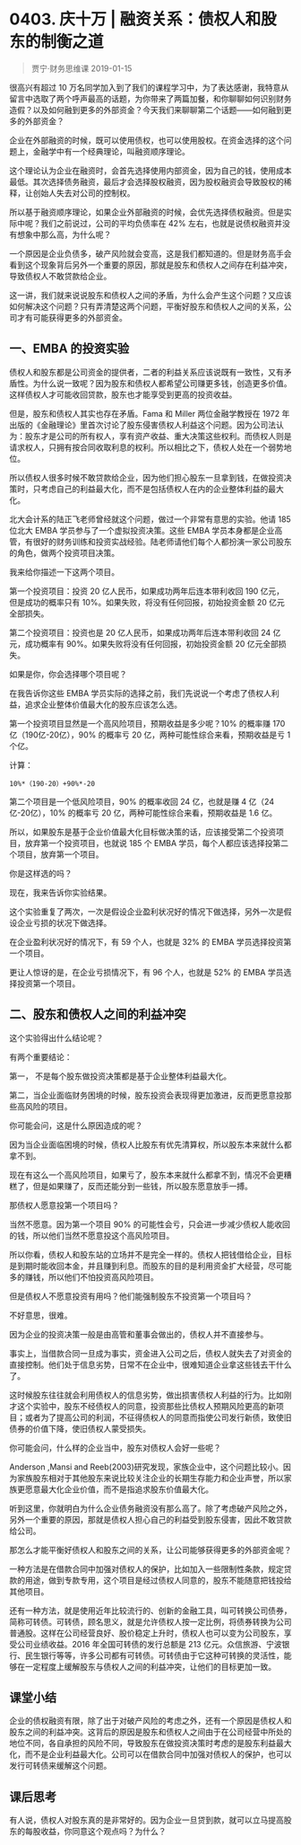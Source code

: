 # 0403. 庆十万 | 融资关系：债权人和股东的制衡之道
> 贾宁·财务思维课
2019-01-15

很高兴有超过 10 万名同学加入到了我们的课程学习中，为了表达感谢，我特意从留言中选取了两个呼声最高的话题，为你带来了两篇加餐，和你聊聊如何识别财务造假？以及如何融到更多的外部资金？今天我们来聊聊第二个话题——如何融到更多的外部资金？

企业在外部融资的时候，既可以使用债权，也可以使用股权。在资金选择的这个问题上，金融学中有一个经典理论，叫融资顺序理论。

这个理论认为企业在融资时，会首先选择使用内部资金，因为自己的钱，使用成本最低。其次选择债务融资，最后才会选择股权融资，因为股权融资会导致股权的稀释，让创始人失去对公司的控制权。

所以基于融资顺序理论，如果企业外部融资的时候，会优先选择债权融资。但是实际中呢？我们之前说过，公司的平均负债率在 42% 左右，也就是说债权融资并没有想象中那么高，为什么呢？

一个原因是企业负债多，破产风险就会变高，这是我们都知道的。但是财务高手会看到这个现象背后另外一个重要的原因，那就是股东和债权人之间存在利益冲突，导致债权人不敢贷款给企业。

这一讲，我们就来说说股东和债权人之间的矛盾，为什么会产生这个问题？又应该如何解决这个问题？只有弄清楚这两个问题，平衡好股东和债权人之间的关系，公司才有可能获得更多的外部资金。

## 一、EMBA 的投资实验
债权人和股东都是公司资金的提供者，二者的利益关系应该说既有一致性，又有矛盾性。为什么说一致呢？因为股东和债权人都希望公司赚更多钱，创造更多价值。这样债权人才可能收回贷款，股东也才能享受到更高的投资收益。

但是，股东和债权人其实也存在矛盾。Fama 和 Miller 两位金融学教授在 1972 年出版的《金融理论》里首次讨论了股东侵害债权人利益这个问题。因为公司法认为：股东才是公司的所有权人，享有资产收益、重大决策这些权利。而债权人则是请求权人，只拥有按合同收取利息的权利。所以相比之下，债权人处在一个弱势地位。

所以债权人很多时候不敢贷款给企业，因为他们担心股东一旦拿到钱，在做投资决策时，只考虑自己的利益最大化，而不是包括债权人在内的企业整体利益的最大化。

北大会计系的陆正飞老师曾经就这个问题，做过一个非常有意思的实验。他请 185 位北大 EMBA 学员参与了一个虚拟投资决策。这些 EMBA 学员本身都是企业高管，有很好的财务训练和投资实战经验。陆老师请他们每个人都扮演一家公司股东的角色，做两个投资项目决策。

我来给你描述一下这两个项目。

第一个投资项目：投资 20 亿人民币，如果成功两年后连本带利收回 190 亿元，但是成功的概率只有 10%。如果失败，将没有任何回报，初始投资金额 20 亿元全部损失。

第二个投资项目：投资也是 20 亿人民币，如果成功两年后连本带利收回 24 亿元，成功概率有 90%。如果失败将没有任何回报，初始投资金额 20 亿元全部损失。

如果是你，你会选择哪个项目呢？

在我告诉你这些 EMBA 学员实际的选择之前，我们先说说一个考虑了债权人利益，追求企业整体价值最大化的股东应该怎么选。

第一个投资项目显然是一个高风险项目，预期收益是多少呢？10% 的概率赚 170 亿（190亿-20亿），90% 的概率亏 20 亿，两种可能性综合来看，预期收益是亏 1 个亿。

计算：

	10%*（190-20）+90%*-20

第二个项目是一个低风险项目，90% 的概率收回 24 亿，也就是赚 4 亿（24亿-20亿），10% 的概率亏 20 亿，两种可能性综合来看，预期收益是 1.6 亿。

所以，如果股东是基于企业价值最大化目标做决策的话，应该接受第二个投资项目，放弃第一个投资项目，也就说 185 个 EMBA 学员，每个人都应该选择投第二个项目，放弃第一个项目。

你是这样选的吗？

现在，我来告诉你实验结果。

这个实验重复了两次，一次是假设企业盈利状况好的情况下做选择，另外一次是假设企业亏损的状况下做选择。

在企业盈利状况好的情况下，有 59 个人，也就是 32% 的 EMBA 学员选择投资第一个项目。

更让人惊讶的是，在企业亏损情况下，有 96 个人，也就是 52% 的 EMBA 学员选择投资第一个项目。

## 二、股东和债权人之间的利益冲突
这个实验得出什么结论呢？

有两个重要结论：

第一， 不是每个股东做投资决策都是基于企业整体利益最大化。

第二，当企业面临财务困境的时候，股东投资会表现得更加激进，反而更愿意投那些高风险的项目。

你可能会问，这是什么原因造成的呢？

因为当企业面临困境的时候，债权人比股东有优先清算权，所以股东本来就什么都拿不到。

现在有这么一个高风险项目，如果亏了，股东本来就什么都拿不到，情况不会更糟糕了，但是如果赚了，反而还能分到一些钱，所以股东愿意放手一搏。

那债权人愿意投第一个项目吗？

当然不愿意。因为第一个项目 90% 的可能性会亏，只会进一步减少债权人能收回的钱，所以他们当然不愿意投这个高风险项目。

所以你看，债权人和股东站的立场并不是完全一样的。债权人把钱借给企业，目标是到期时能收回本金，并且赚到利息。而股东的目的是利用资金扩大经营，尽可能多的赚钱，所以他们不怕投资高风险项目。

但是债权人不愿意投资有用吗？他们能强制股东不投资第一个项目吗？

不好意思，很难。

因为企业的投资决策一般是由高管和董事会做出的，债权人并不直接参与。

事实上，当借款合同一旦成为事实，资金进入公司之后，债权人就失去了对资金的直接控制。他们处于信息劣势，日常不在企业中，很难知道企业拿这些钱去干什么了。

这时候股东往往就会利用债权人的信息劣势，做出损害债权人利益的行为。比如刚才这个实验中，股东不经债权人的同意，投资那些比债权人预期风险更高的新项目；或者为了提高公司的利润，不征得债权人的同意而指使公司发行新债，致使旧债券的价值下降，使旧债权人蒙受损失。

你可能会问，什么样的企业当中，股东对债权人会好一些呢？

Anderson ,Mansi and Reeb(2003)研究发现，家族企业中，这个问题比较小。因为家族股东相对于其他股东来说比较关注企业的长期生存能力和企业声誉，所以家族更愿意最大化企业价值，而不是指追求股东价值最大化。

听到这里，你就明白为什么企业债务融资没有那么高了。除了考虑破产风险之外，另外一个重要的原因，那就是债权人担心自己的利益受到股东侵害，因此不敢贷款给公司。

那怎么才能平衡好债权人和股东之间的关系，让公司能够获得更多的外部资金呢？

一种方法是在借款合同中加强对债权人的保护，比如加入一些限制性条款，规定贷款的用途，做到专款专用，这个项目是经过债权人同意的，股东不能随意把钱投给其他项目。

还有一种方法，就是使用近年比较流行的、创新的金融工具，叫可转换公司债券，简称可转债。可转债，顾名思义，就是允许债权人按一定比例，将债券转换为公司普通股。这样在公司经营良好、股价稳定上升时，债权人也可以变为公司股东，享受公司业绩收益。2016 年全国可转债的发行总额是 213 亿元。众信旅游、宁波银行、民生银行等等，许多公司都有可转债。可转债由于它这种可转换的灵活性，能够在一定程度上缓解股东与债权人之间的利益冲突，让他们的目标更加一致。

## 课堂小结
企业的债权融资有限，除了出于对破产风险的考虑之外，还有一个原因是债权人和股东之间的利益冲突。这背后的原因是股东和债权人之间由于在公司经营中所处的地位不同，各自承担的风险不同，导致股东在做投资决策时考虑的是股东利益最大化，而不是企业利益最大化。公司可以在借款合同中加强对债权人的保护，也可以发行可转债来缓解这个问题。

## 课后思考
有人说，债权人对股东真的是非常好的。因为企业一旦贷到款，就可以立马提高股东的每股收益，你同意这个观点吗？为什么？


